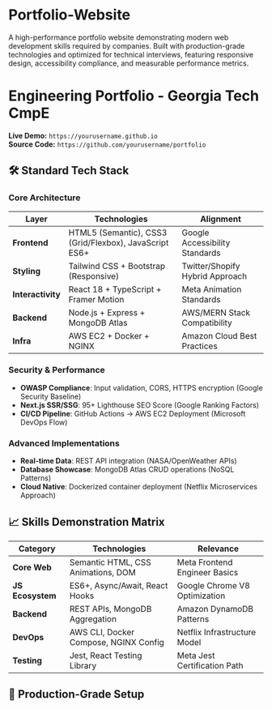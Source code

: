 # Portfolio-Website
A high-performance portfolio website demonstrating modern web development skills required by companies. Built with production-grade technologies and optimized for technical interviews, featuring responsive design, accessibility compliance, and measurable performance metrics.



# Engineering Portfolio - Georgia Tech CmpE

**Live Demo:** `https://yourusername.github.io`  
**Source Code:** `https://github.com/yourusername/portfolio`

## 🛠️ Standard Tech Stack
### Core Architecture
| Layer          | Technologies                          | Alignment             |
|----------------|---------------------------------------|-----------------------------|
| **Frontend**   | HTML5 (Semantic), CSS3 (Grid/Flexbox), JavaScript ES6+ | Google Accessibility Standards |
| **Styling**    | Tailwind CSS + Bootstrap (Responsive) | Twitter/Shopify Hybrid Approach |
| **Interactivity** | React 18 + TypeScript + Framer Motion | Meta Animation Standards      |
| **Backend**     | Node.js + Express + MongoDB Atlas     | AWS/MERN Stack Compatibility  |
| **Infra**       | AWS EC2 + Docker + NGINX              | Amazon Cloud Best Practices   |


### Security & Performance
- **OWASP Compliance**: Input validation, CORS, HTTPS encryption (Google Security Baseline)
- **Next.js SSR/SSG**: 95+ Lighthouse SEO Score (Google Ranking Factors)
- **CI/CD Pipeline**: GitHub Actions → AWS EC2 Deployment (Microsoft DevOps Flow)

### Advanced Implementations
- **Real-time Data**: REST API integration (NASA/OpenWeather APIs)
- **Database Showcase**: MongoDB Atlas CRUD operations (NoSQL Patterns)
- **Cloud Native**: Dockerized container deployment (Netflix Microservices Approach)

## 📈 Skills Demonstration Matrix
| Category        | Technologies                          | Relevance              |
|-----------------|---------------------------------------|------------------------------|
| **Core Web**    | Semantic HTML, CSS Animations, DOM    | Meta Frontend Engineer Basics|
| **JS Ecosystem**| ES6+, Async/Await, React Hooks        | Google Chrome V8 Optimization|
| **Backend**     | REST APIs, MongoDB Aggregation        | Amazon DynamoDB Patterns     |
| **DevOps**      | AWS CLI, Docker Compose, NGINX Config | Netflix Infrastructure Model |
| **Testing**     | Jest, React Testing Library           | Meta Jest Certification Path |

## 🚀 Production-Grade Setup

